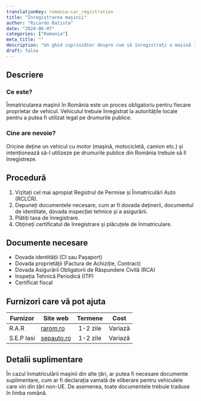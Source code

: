 ```yaml
---
translationKey: romania-car_registration
title: "Înregistrarea mașinii"
author: "Ricardo Batista"
date: "2024-06-07"
categories: ["Romania"]
meta_title: ""
description: "Un ghid cuprinzător despre cum să înregistrați o mașină în România, acoperind documentele necesare, procedura, furnizorii care pot asista și detalii suplimentare."
draft: false
---
```


## Descriere
### Ce este?
Înmatricularea mașinii în România este un proces obligatoriu pentru fiecare proprietar de vehicul. Vehiculul trebuie înregistrat la autoritățile locale pentru a putea fi utilizat legal pe drumurile publice.

### Cine are nevoie?
Oricine deține un vehicul cu motor (mașină, motocicletă, camion etc.) și intenționează să-l utilizeze pe drumurile publice din România trebuie să îl înregistreze.

## Procedură

1. Vizitați cel mai apropiat Registrul de Permise și Înmatriculări Auto (RCLCR).
2. Depuneți documentele necesare, cum ar fi dovada deținerii, documentul de identitate, dovada inspecției tehnice și a asigurării.
3. Plătiți taxa de înregistrare.
4. Obțineți certificatul de înregistrare și plăcuțele de înmatriculare.

## Documente necesare

- Dovada identității (CI sau Pașaport)
- Dovada proprietății (Factura de Achiziție, Contract)
- Dovada Asigurării Obligatorii de Răspundere Civilă (RCA)
- Inspeția Tehnică Periodică (ITP)
- Certificat fiscal

## Furnizori care vă pot ajuta

| Furnizor          |     Site web                  |   Termene    |  Cost  |
| ---------------    | ---------------              |  :-------------: | :-------------: |
| R.A.R              | [rarom.ro](http://www.rarom.ro/) |       1-2 zile   |      Variază    |
| S.E.P Iasi         |    [sepauto.ro](https://sepauto.ro/)          |       1-2 zile  |      Variază    |

## Detalii suplimentare
În cazul înmatriculării mașinii din alte țări, ar putea fi necesare documente suplimentare, cum ar fi declarația vamală de eliberare pentru vehiculele care vin din țări non-UE. De asemenea, toate documentele trebuie traduse în limba română.